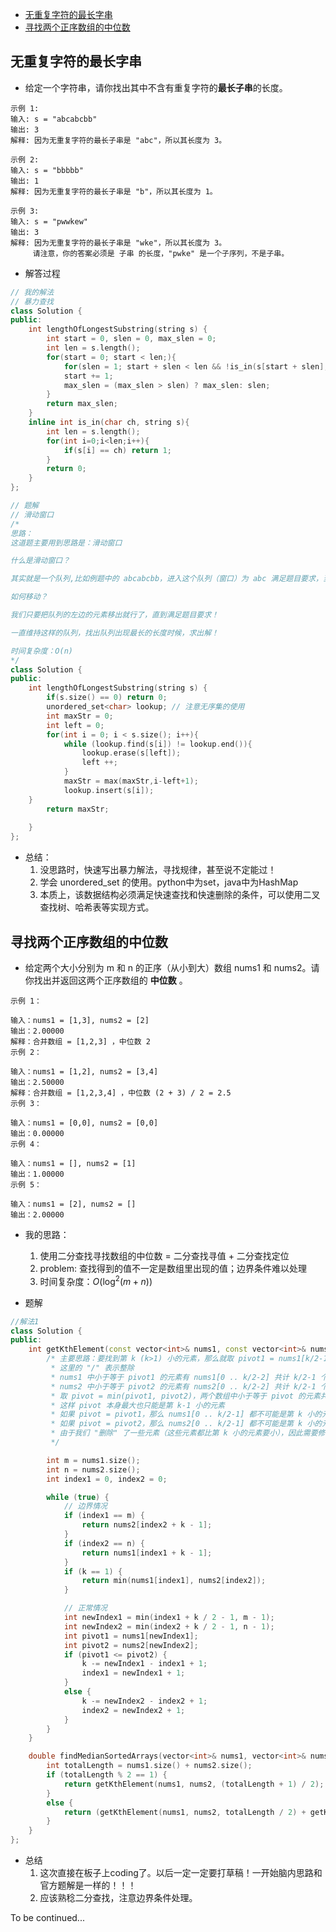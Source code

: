 <head>
<script src="https://cdn.mathjax.org/mathjax/latest/MathJax.js?config=TeX-AMS-MML_HTMLorMML" type="text/javascript"></script> <script type="text/x-mathjax-config"> MathJax.Hub.Config({ tex2jax: { skipTags: ['script', 'noscript', 'style', 'textarea', 'pre'], inlineMath: [['$','$']] } }); </script>
</head>

- [无重复字符的最长字串](#无重复字符的最长字串)
- [寻找两个正序数组的中位数](#寻找两个正序数组的中位数)

## 无重复字符的最长字串
* 给定一个字符串，请你找出其中不含有重复字符的**最长子串**的长度。

```
示例 1:
输入: s = "abcabcbb"
输出: 3 
解释: 因为无重复字符的最长子串是 "abc"，所以其长度为 3。

示例 2:
输入: s = "bbbbb"
输出: 1
解释: 因为无重复字符的最长子串是 "b"，所以其长度为 1。

示例 3:
输入: s = "pwwkew"
输出: 3
解释: 因为无重复字符的最长子串是 "wke"，所以其长度为 3。
     请注意，你的答案必须是 子串 的长度，"pwke" 是一个子序列，不是子串。
```

* 解答过程

```cpp
// 我的解法
// 暴力查找
class Solution {
public:
    int lengthOfLongestSubstring(string s) {
        int start = 0, slen = 0, max_slen = 0;
        int len = s.length();
        for(start = 0; start < len;){
            for(slen = 1; start + slen < len && !is_in(s[start + slen], s.substr(start, slen)); slen++);
            start += 1;
            max_slen = (max_slen > slen) ? max_slen: slen;
        }
        return max_slen;
    }
    inline int is_in(char ch, string s){
        int len = s.length();
        for(int i=0;i<len;i++){
            if(s[i] == ch) return 1;
        }
        return 0;
    }
};

// 题解
// 滑动窗口
/*
思路：
这道题主要用到思路是：滑动窗口

什么是滑动窗口？

其实就是一个队列,比如例题中的 abcabcbb，进入这个队列（窗口）为 abc 满足题目要求，当再进入 a，队列变成了 abca，这时候不满足要求。所以，我们要移动这个队列！

如何移动？

我们只要把队列的左边的元素移出就行了，直到满足题目要求！

一直维持这样的队列，找出队列出现最长的长度时候，求出解！

时间复杂度：O(n)
*/
class Solution {
public:
    int lengthOfLongestSubstring(string s) {
        if(s.size() == 0) return 0;
        unordered_set<char> lookup; // 注意无序集的使用
        int maxStr = 0;
        int left = 0;
        for(int i = 0; i < s.size(); i++){
            while (lookup.find(s[i]) != lookup.end()){
                lookup.erase(s[left]);
                left ++;
            }
            maxStr = max(maxStr,i-left+1);
            lookup.insert(s[i]);
    }
        return maxStr;
        
    }
};
```
* 总结：
  1. 没思路时，快速写出暴力解法，寻找规律，甚至说不定能过！
  2. 学会 unordered_set 的使用。python中为set，java中为HashMap
  3. 本质上，该数据结构必须满足快速查找和快速删除的条件，可以使用二叉查找树、哈希表等实现方式。

## 寻找两个正序数组的中位数
* 给定两个大小分别为 m 和 n 的正序（从小到大）数组 nums1 和 nums2。请你找出并返回这两个正序数组的 **中位数** 。

```
示例 1：

输入：nums1 = [1,3], nums2 = [2]
输出：2.00000
解释：合并数组 = [1,2,3] ，中位数 2
示例 2：

输入：nums1 = [1,2], nums2 = [3,4]
输出：2.50000
解释：合并数组 = [1,2,3,4] ，中位数 (2 + 3) / 2 = 2.5
示例 3：

输入：nums1 = [0,0], nums2 = [0,0]
输出：0.00000
示例 4：

输入：nums1 = [], nums2 = [1]
输出：1.00000
示例 5：

输入：nums1 = [2], nums2 = []
输出：2.00000
```

* 我的思路：
  1. 使用二分查找寻找数组的中位数 = 二分查找寻值 + 二分查找定位
  2. problem: 查找得到的值不一定是数组里出现的值；边界条件难以处理
  3. 时间复杂度：$O(\log^2(m+n))$

* 题解

```cpp
//解法1
class Solution {
public:
    int getKthElement(const vector<int>& nums1, const vector<int>& nums2, int k) {
        /* 主要思路：要找到第 k (k>1) 小的元素，那么就取 pivot1 = nums1[k/2-1] 和 pivot2 = nums2[k/2-1] 进行比较
         * 这里的 "/" 表示整除
         * nums1 中小于等于 pivot1 的元素有 nums1[0 .. k/2-2] 共计 k/2-1 个
         * nums2 中小于等于 pivot2 的元素有 nums2[0 .. k/2-2] 共计 k/2-1 个
         * 取 pivot = min(pivot1, pivot2)，两个数组中小于等于 pivot 的元素共计不会超过 (k/2-1) + (k/2-1) <= k-2 个
         * 这样 pivot 本身最大也只能是第 k-1 小的元素
         * 如果 pivot = pivot1，那么 nums1[0 .. k/2-1] 都不可能是第 k 小的元素。把这些元素全部 "删除"，剩下的作为新的 nums1 数组
         * 如果 pivot = pivot2，那么 nums2[0 .. k/2-1] 都不可能是第 k 小的元素。把这些元素全部 "删除"，剩下的作为新的 nums2 数组
         * 由于我们 "删除" 了一些元素（这些元素都比第 k 小的元素要小），因此需要修改 k 的值，减去删除的数的个数
         */

        int m = nums1.size();
        int n = nums2.size();
        int index1 = 0, index2 = 0;

        while (true) {
            // 边界情况
            if (index1 == m) {
                return nums2[index2 + k - 1];
            }
            if (index2 == n) {
                return nums1[index1 + k - 1];
            }
            if (k == 1) {
                return min(nums1[index1], nums2[index2]);
            }

            // 正常情况
            int newIndex1 = min(index1 + k / 2 - 1, m - 1);
            int newIndex2 = min(index2 + k / 2 - 1, n - 1);
            int pivot1 = nums1[newIndex1];
            int pivot2 = nums2[newIndex2];
            if (pivot1 <= pivot2) {
                k -= newIndex1 - index1 + 1;
                index1 = newIndex1 + 1;
            }
            else {
                k -= newIndex2 - index2 + 1;
                index2 = newIndex2 + 1;
            }
        }
    }

    double findMedianSortedArrays(vector<int>& nums1, vector<int>& nums2) {
        int totalLength = nums1.size() + nums2.size();
        if (totalLength % 2 == 1) {
            return getKthElement(nums1, nums2, (totalLength + 1) / 2);
        }
        else {
            return (getKthElement(nums1, nums2, totalLength / 2) + getKthElement(nums1, nums2, totalLength / 2 + 1)) / 2.0;
        }
    }
};
```

* 总结
  1. 这次直接在板子上coding了。以后一定一定要打草稿！一开始脑内思路和官方题解是一样的！！！
  2. 应该熟稔二分查找，注意边界条件处理。


To be continued...